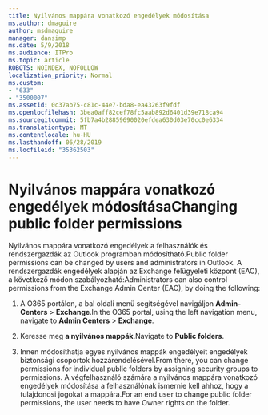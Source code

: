 ```yaml
---
title: Nyilvános mappára vonatkozó engedélyek módosítása
ms.author: dmaguire
author: msdmaguire
manager: dansimp
ms.date: 5/9/2018
ms.audience: ITPro
ms.topic: article
ROBOTS: NOINDEX, NOFOLLOW
localization_priority: Normal
ms.custom:
- "633"
- "3500007"
ms.assetid: 0c37ab75-c81c-44e7-bda8-ea43263f9fdf
ms.openlocfilehash: 3bea0aff82cef78fc5aab892d6401d39e718ca94
ms.sourcegitcommit: 5fb7a4b28859690020efdea630d03e70cc0e6334
ms.translationtype: MT
ms.contentlocale: hu-HU
ms.lasthandoff: 06/28/2019
ms.locfileid: "35362503"
---
```

# <a name="changing-public-folder-permissions"></a><span data-ttu-id="234ed-102">Nyilvános mappára vonatkozó engedélyek módosítása</span><span class="sxs-lookup"><span data-stu-id="234ed-102">Changing public folder permissions</span></span>

<span data-ttu-id="234ed-103">Nyilvános mappára vonatkozó engedélyek a felhasználók és rendszergazdák az Outlook programban módosítható.</span><span class="sxs-lookup"><span data-stu-id="234ed-103">Public folder permissions can be changed by users and administrators in Outlook.</span></span> <span data-ttu-id="234ed-104">A rendszergazdák engedélyek alapján az Exchange felügyeleti központ (EAC), a következő módon szabályozható:</span><span class="sxs-lookup"><span data-stu-id="234ed-104">Administrators can also control permissions from the Exchange Admin Center (EAC), by doing the following:</span></span>
  
1. <span data-ttu-id="234ed-105">A O365 portálon, a bal oldali menü segítségével navigáljon **Admin-Centers** \> **Exchange**.</span><span class="sxs-lookup"><span data-stu-id="234ed-105">In the O365 portal, using the left navigation menu, navigate to **Admin Centers** \> **Exchange**.</span></span>

2. <span data-ttu-id="234ed-106">Keresse meg **a nyilvános mappák**.</span><span class="sxs-lookup"><span data-stu-id="234ed-106">Navigate to **Public folders**.</span></span>

3. <span data-ttu-id="234ed-107">Innen módosíthatja egyes nyilvános mappák engedélyeit engedélyek biztonsági csoportok hozzárendelésével.</span><span class="sxs-lookup"><span data-stu-id="234ed-107">From there, you can change permissions for individual public folders by assigning security groups to permissions.</span></span> <span data-ttu-id="234ed-108">A végfelhasználó számára a nyilvános mappára vonatkozó engedélyek módosítása a felhasználónak ismernie kell ahhoz, hogy a tulajdonosi jogokat a mappára.</span><span class="sxs-lookup"><span data-stu-id="234ed-108">For an end user to change public folder permissions, the user needs to have Owner rights on the folder.</span></span>
